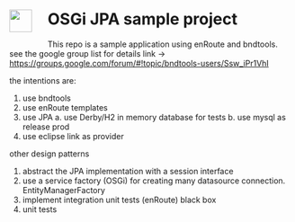 <h1><img src="http://enroute.osgi.org/img/enroute-logo-64.png" witdh=40px style="float:left;margin: 0 1em 1em 0;width:40px">
OSGi JPA sample project</h1>

This repo is a sample application using enRoute and bndtools. see the google group list for details 
link -> https://groups.google.com/forum/#!topic/bndtools-users/Ssw_iPr1VhI

the intentions are:
1. use bndtools
2. use enRoute templates
3. use JPA
	a. use Derby/H2 in memory database for tests
	b. use mysql as release prod
4. use eclipse link as provider

other design patterns
1. abstract the JPA implementation with a session interface
2. use a service factory (OSGi) for creating many datasource connection. EntityManagerFactory
3. implement integration unit tests (enRoute) black box
4. unit tests

